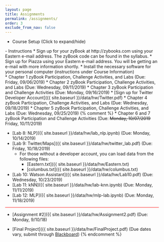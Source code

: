 ```yaml
---
layout: page
title: Assignments 
permalink: /assignments/
order: 3
exclude_from_nav: false 
---
```


* Course Setup
<a data-toggle="collapse" data-target="#css">(Click to expand/hide)</a>
<div markdown="1" id = "css" class = "collapse" style = "margin:0px">
- Instructions 
    * Sign up for your zyBook at http://zybooks.com using your Eastern e-mail address. The zyBook code can be found in the syllabus.
    * Sign up for Piazza using your Eastern e-mail address. You will be getting an e-mail with more information shortly.
    * Install the necessary software for your personal computer (instructions under Course Information)   
</div> 
* Chapter 1 zyBook Participation, Challenge Activities, and Labs (Due: Friday, 09/06/2019)
* Chapter 2 zyBook Participation, Challenge Activities, and Labs (Due: Wednesday, 09/11/2019)
* Chapter 3 zyBook Participation and Challenge Activities (Due: Monday, 09/16/2019)
* [Sign up for Twitter Developer Account]({{ site.baseurl }}/data/hw/Twitter.pdf)
* Chapter 4 zyBook Participation, Challenge Activities, and Labs (Due: Wednesday, 09/18/2019)
* Chapter 5 zyBook Participation, Challenge Activities, and Labs (Due: Wednesday, 09/25/2019)
{% comment %}
* Chapter 6 and 7 zyBook Participation and Challenge Activities (Due: <del>Monday, 10/07/2019</del><br>Friday, 10/11/2019)

* [Lab 8: NLP]({{ site.baseurl }}/data/hw/lab_nlp.ipynb) (Due: Monday, 10/14/2019)
* [Lab 9: Twitter/Maps]({{ site.baseurl }}/data/hw/twitter_lab.pdf) (Due: Friday, 10/18/2019)
    * For those without a developer account, you can load data from the following files:
        * [Eastern.txt]({{ site.baseurl }}/data/hw/Eastern.txt)
        * [columbus.txt]({{ site.baseurl }}/data/hw/columbus.txt)
* [Lab 10: Watson Assistant]({{ site.baseurl }}/data/hw/Lab10.pdf) (Due: Wednesday, 10/23/2019)
* [Lab 11: kNN]({{ site.baseurl }}/data/hw/lab-knn.ipynb) (Due: Monday, 11/11/2019)
* [Lab 12: MLP]({{ site.baseurl }}/data/hw/mlp-lab.ipynb) (Due: Monday, 11/18/2019)
<hr style = "height:1px; background-color:red;">

* [Assignment #2]({{ site.baseurl }}/data/hw/Assignment2.pdf) (Due: Monday, 9/10/18)

* [Final Project]({{ site.baseurl }}/data/hw/FinalProject.pdf) (Due dates vary, submit through [Blackboard](http://easternct.blackboard.com))
{% endcomment %}
